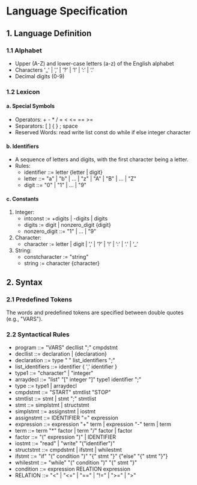 # Language Specification

## 1. Language Definition

### 1.1 Alphabet
- Upper (A-Z) and lower-case letters (a-z) of the English alphabet
- Characters '_' | ’,’ | ’?’ | ’!’ | ’:’ | ‘.’
- Decimal digits (0-9)

### 1.2 Lexicon

#### a. Special Symbols
- Operators: + - * / = < <= == >=
- Separators: [ ] { } ; space
- Reserved Words: read write list const do while if else integer character

#### b. Identifiers
- A sequence of letters and digits, with the first character being a letter.
- Rules:
  - identifier ::= letter {letter | digit}
  - letter ::= "a" | "b" | ... | "z" | "A" | "B" | ... | "Z"
  - digit ::= "0" | "1" | ... | "9"
#### c. Constants
1. Integer:
   - intconst := +digits | -digits | digits
   - digits := digit | nonzero_digit {digit}
   - nonzero_digit ::= "1" | ... | "9"
2. Character:
   - character := letter | digit | ’,’ | ’?’ | ’!’ | ’:’ | ‘.’ | ‘_’
3. String:
   - constcharacter := "string"
   - string := character {character}

## 2. Syntax

### 2.1 Predefined Tokens
The words and predefined tokens are specified between double quotes (e.g., "VARS").

### 2.2 Syntactical Rules

- program ::= "VARS" decllist ";" cmpdstmt
- decllist ::= declaration | {declaration}
- declaration ::= type " " list_identifiers ";"
- list_identifiers ::= identifier { ',' identifier }
- type1 ::= "character" | "integer"
- arraydecl ::= "list" "[" integer "]" type1 identifier ";"
- type ::= type1 | arraydecl
- cmpdstmt ::= "START" stmtlist "STOP"
- stmtlist ::= stmt | stmt ";" stmtlist
- stmt ::= simplstmt | structstmt
- simplstmt ::= assignstmt | iostmt
- assignstmt ::= IDENTIFIER "=" expression
- expression ::= expression "+" term | expression "-" term | term
- term ::= term "*" factor | term "/" factor | factor
- factor ::= "(" expression ")" | IDENTIFIER
- iostmt ::= "read" | "write" "("identifier")"
- structstmt ::= cmpdstmt | ifstmt | whilestmt
- ifstmt ::= "if" "(" condition ")" "{" stmt "}" {"else" "{" stmt "}"}
- whilestmt ::= "while" "(" condition ")" "{" stmt "}"
- condition ::= expression RELATION expression
- RELATION ::= "<" | "<=" | "==" | "!=" | ">=" | ">"
